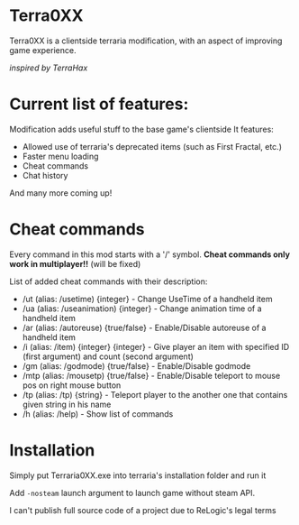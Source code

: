 # Terra0XX
Terra0XX is a clientside terraria modification, with an aspect of improving game experience.

*inspired by TerraHax*

# Current list of features:
Modification adds useful stuff to the base game's clientside
It features:
- Allowed use of terraria's deprecated items (such as First Fractal, etc.)
- Faster menu loading
- Cheat commands
- Chat history

And many more coming up!


# Cheat commands
Every command in this mod starts with a '/' symbol. **Cheat commands only work in multiplayer!!** (will be fixed)

List of added cheat commands with their description:
- /ut (alias: /usetime) {integer} - Change UseTime of a handheld item
- /ua (alias: /useanimation) {integer} - Change animation time of a handheld item
- /ar (alias: /autoreuse) {true/false} - Enable/Disable autoreuse of a handheld item
- /i (alias: /item) {integer} {integer} - Give player an item with specified ID (first argument) and count (second argument)
- /gm (alias: /godmode) {true/false} - Enable/Disable godmode
- /mtp (alias: /mousetp) {true/false} - Enable/Disable teleport to mouse pos on right mouse button
- /tp (alias: /tp) {string} - Teleport player to the another one that contains given string in his name
- /h (alias: /help) - Show list of commands

# Installation
Simply put Terraria0XX.exe into terraria's installation folder and run it

Add `-nosteam` launch argument to launch game without steam API.


I can't publish full source code of a project due to ReLogic's legal terms

